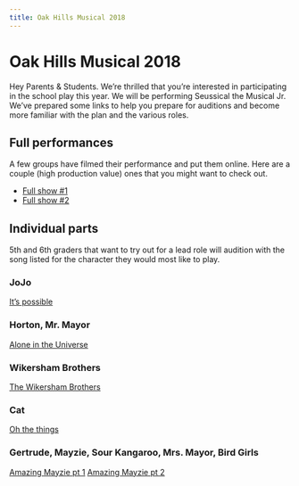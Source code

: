 ```yaml
---
title: Oak Hills Musical 2018
---
```


# Oak Hills Musical 2018
Hey Parents & Students. We’re thrilled that you’re interested in participating in the school play this year. We will be performing Seussical the Musical Jr. We’ve prepared some links to help you prepare for auditions and become more familiar with the plan and the various roles. 

## Full performances
A few groups have filmed their performance and put them online. Here are a couple (high production value) ones that you might want to check out.

* [Full show #1](https://m.youtube.com/watch?v=KxMoia-pWx0)
* [Full show #2](https://m.youtube.com/watch?v=nmDJ-YeQPLg)

## Individual parts
5th and 6th graders that want to try out for a lead role will audition with the song listed for the character they would most like to play.

### JoJo
[It’s possible](https://youtu.be/aSNXChwstjk?t=68)

### Horton, Mr. Mayor
[Alone in the Universe](https://youtu.be/nGN6o6gIVCA?t=78)

### Wikersham Brothers
[The Wikersham Brothers](https://youtu.be/rw4KW7ZSgQs?t=31)

### Cat
[Oh the things](https://youtu.be/drY9t5EO_XE?t=19)

### Gertrude, Mayzie, Sour Kangaroo, Mrs. Mayor, Bird Girls
[Amazing Mayzie pt 1](https://youtu.be/3aCInzmYLGQ?t=96)
[Amazing Mayzie pt 2](https://youtu.be/3aCInzmYLGQ?t=183)
